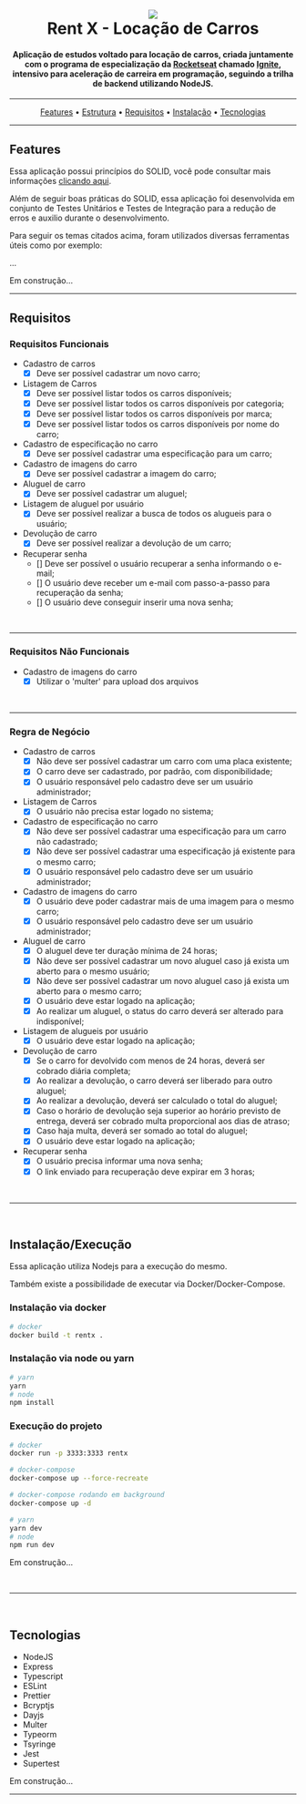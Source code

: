 <h1 align="center">
  <img src="https://i.imgur.com/oUAKMC5.png"/>
  <br>
  Rent X - Locação de Carros
  <br>
</h1>

<h4 align="center">Aplicação de estudos voltado para locação de carros, criada juntamente com o programa de especialização da <a href="https://www.rocketseat.com.br/" target="_blank">Rocketseat</a> chamado <a href="https://www.rocketseat.com.br/ignite">Ignite</a>, intensivo para aceleração de carreira em programação, seguindo a trilha de backend utilizando NodeJS.</h4>

<hr>

<p align="center">
  <a href="#features">Features</a> •
  <a href="#estrutura">Estrutura</a> •
  <a href="#requisitos">Requisitos</a> •
  <a href="#instalação">Instalação</a> •
  <a href="#tecnologias">Tecnologias</a>
</p>

<hr>

## Features
Essa aplicação possui princípios do SOLID, você pode consultar mais informações [clicando aqui]("https://medium.com/backticks-tildes/the-s-o-l-i-d-principles-in-pictures-b34ce2f1e898").

Além de seguir boas práticas do SOLID, essa aplicação foi desenvolvida em conjunto de Testes Unitários e Testes de Integração para a redução de erros e auxilio durante o desenvolvimento.


Para seguir os temas citados acima, foram utilizados diversas ferramentas úteis como por exemplo:

...

Em construção...
<hr>

## Requisitos
### Requisitos Funcionais
- Cadastro de carros
  - [X] Deve ser possível cadastrar um novo carro;

- Listagem de Carros
  - [X] Deve ser possível listar todos os carros disponíveis;
  - [X] Deve ser possível listar todos os carros disponíveis por categoria;
  - [X] Deve ser possível listar todos os carros disponíveis por marca;
  - [X] Deve ser possível listar todos os carros disponíveis por nome do carro;

- Cadastro de especificação no carro
  - [X] Deve ser possível cadastrar uma especificação para um carro;

- Cadastro de imagens do carro
  - [X] Deve ser possível cadastrar a imagem do carro;

- Aluguel de carro
  - [X] Deve ser possível cadastrar um aluguel;

- Listagem de aluguel por usuário
  - [X] Deve ser possível realizar a busca de todos os alugueis para o usuário;

- Devolução de carro
  - [X] Deve ser possível realizar a devolução de um carro;

- Recuperar senha
  - [] Deve ser possível o usuário recuperar a senha informando o e-mail;
  - [] O usuário deve receber um e-mail com passo-a-passo para recuperação da senha;
  - [] O usuário deve conseguir inserir uma nova senha;

<br>
<hr>

### Requisitos Não Funcionais
- Cadastro de imagens do carro
  - [X] Utilizar o 'multer' para upload dos arquivos
<br>
<hr>

### Regra de Negócio
- Cadastro de carros
  - [X] Não deve ser possível cadastrar um carro com uma placa existente;
  - [X] O carro deve ser cadastrado, por padrão, com disponibilidade;
  - [X] O usuário responsável pelo cadastro deve ser um usuário administrador;

- Listagem de Carros
  - [X] O usuário não precisa estar logado no sistema;

- Cadastro de especificação no carro
  - [X] Não deve ser possível cadastrar uma especificação para um carro não cadastrado;
  - [X] Não deve ser possível cadastrar uma especificação já existente para o mesmo carro;
  - [X] O usuário responsável pelo cadastro deve ser um usuário administrador;

- Cadastro de imagens do carro
  - [X] O usuário deve poder cadastrar mais de uma imagem para o mesmo carro;
  - [X] O usuário responsável pelo cadastro deve ser um usuário administrador;

- Aluguel de carro
  - [X] O aluguel deve ter duração mínima de 24 horas;
  - [X] Não deve ser possível cadastrar um novo aluguel caso já exista um aberto para o mesmo usuário;
  - [X] Não deve ser possível cadastrar um novo aluguel caso já exista um aberto para o mesmo carro;
  - [X] O usuário deve estar logado na aplicação;
  - [X] Ao realizar um aluguel, o status do carro deverá ser alterado para indisponível;

- Listagem de alugueis por usuário
  - [X] O usuário deve estar logado na aplicação;

- Devolução de carro
  - [X] Se o carro for devolvido com menos de 24 horas, deverá ser cobrado diária completa;
  - [X] Ao realizar a devolução, o carro deverá ser liberado para outro aluguel;
  - [X] Ao realizar a devolução, deverá ser calculado o total do aluguel;
  - [X] Caso o horário de devolução seja superior ao horário previsto de entrega, deverá ser cobrado multa proporcional aos dias de atraso;
  - [X] Caso haja multa, deverá ser somado ao total do aluguel;
  - [X] O usuário deve estar logado na aplicação;

- Recuperar senha
  - [X] O usuário precisa informar uma nova senha;
  - [X] O link enviado para recuperação deve expirar em 3 horas;
<br>
<hr>
<br>

## Instalação/Execução
Essa aplicação utiliza Nodejs para a execução do mesmo.

Também existe a possibilidade de executar via Docker/Docker-Compose.

### Instalação via docker

```bash
# docker
docker build -t rentx .
```

### Instalação via node ou yarn
```bash
# yarn
yarn
# node
npm install
```

### Execução do projeto
```bash
# docker
docker run -p 3333:3333 rentx

# docker-compose
docker-compose up --force-recreate

# docker-compose rodando em background
docker-compose up -d

# yarn
yarn dev
# node
npm run dev
```

Em construção...

<br>
<hr>
<br>

## Tecnologias
- NodeJS
- Express
- Typescript
- ESLint
- Prettier
- Bcryptjs
- Dayjs
- Multer
- Typeorm
- Tsyringe
- Jest
- Supertest

Em construção...
<br>
<hr>
<br>
